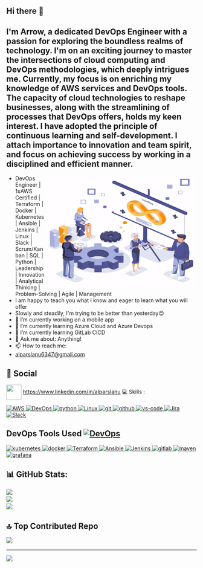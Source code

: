 ## Hi there 👋


<!--
**arslantobe/arslantobe** is a ✨ _special_ ✨ repository because its `README.md` (this file) appears on your GitHub profile.

Here are some ideas to get you started:

- 🔭 I’m currently working on ...
- 🌱 I’m currently learning ...
- 👯 I’m looking to collaborate on ...
- 🤔 I’m looking for help with ...
- 💬 Ask me about ...
- 📫 How to reach me: ...
- 😄 Pronouns: ...
- ⚡ Fun fact: ...
-->





<h2>I'm Arrow, a dedicated DevOps Engineer with a passion for exploring the boundless realms of technology. I'm on an exciting journey to master the intersections of cloud computing and DevOps methodologies, which deeply intrigues me. Currently, my focus is on enriching my knowledge of AWS services and DevOps tools. The capacity of cloud technologies to reshape businesses, along with the streamlining of processes that DevOps offers, holds my keen interest. I have adopted the principle of continuous learning and self-development. I attach importance to innovation and team spirit, and focus on achieving success by working in a disciplined and efficient manner.</h2>

 <img align="right" alt="GIF" src="https://github.com/alparslanu6347/alparslanu6347/blob/main/devops-services.gif?raw=true" width="400" height="300" />

 

-  DevOps Engineer | 1xAWS Certified | Terraform | Docker | Kubernetes | Ansible | Jenkins | Linux | Slack | Scrum/Kanban | SQL | Python | Leadership | Innovation | Analytical Thinking | Problem-Solving | Agile | Management
-  I am happy to teach you what I know and eager to learn what you will offer
-  Slowly and steadily, I'm trying to be better than yesterday😉
- 🔭 I’m currently working on a mobile app
- 🌱 I’m currently learning Azure Cloud and Azure Devops
- 🌱 I’m currently learning GitLab CICD
- 💬  Ask me about: Anything!
- 📫  How to reach me: 
-  alparslanu6347@gmail.com

## :man: Social 

<a href="http://linkedin.com/in/alparslanu" target="blank"><img align="center" src="https://cdn2.iconfinder.com/data/icons/social-media-2285/512/1_Linkedin_unofficial_colored_svg-512.png" alt="" height="40" width="40" /></a>
https://www.linkedin.com/in/alparslanu
💻 Skills : 
<p>
<a href="#" target="_blank"> <img src="https://www.vectorlogo.zone/logos/amazon_aws/amazon_aws-ar21.svg" alt="AWS" width="70" height="48"/> </a> 
<a href="#" target="_blank"> <img src="https://w7.pngwing.com/pngs/659/158/png-transparent-devops-business-process-software-development-process-implementation-business-text-people-logo.png" alt="DevOps" height="40"/> </a> 
<a href="#" target="_blank"> <img src="https://www.vectorlogo.zone/logos/python/python-horizontal.svg" alt="python"  height="40"/> </a> 
<a href="#" target="_blank"> <img src="https://www.vectorlogo.zone/logos/linux/linux-ar21.svg" alt="Linux"  height="40"/> </a> 
<a href="#" target="_blank"> <img src="https://www.vectorlogo.zone/logos/git-scm/git-scm-ar21.svg" alt="git"  height="40"/> </a> 
<a href="#" target="_blank"> <img src="https://1000logos.net/wp-content/uploads/2021/05/GitHub-logo.png" alt="github" height="40"/> </a>
<a href="#" target="_blank"> <img src="https://www.vectorlogo.zone/logos/visualstudio_code/visualstudio_code-ar21.svg" alt="vs-code" height="48"/> </a>
<a href="https://www.atlassian.com/" target="_blank"> <img src="https://www.vectorlogo.zone/logos/atlassian_jira/atlassian_jira-ar21.svg" alt="Jira"  height="48"/> </a>
<!-- <a href="#" target="_blank"> <img src="https://www.vectorlogo.zone/logos/w3_html5/w3_html5-ar21.svg" alt="html" height="48"/> </a>
<a href="#" target="_blank"> <img src="https://www.vectorlogo.zone/logos/w3_css/w3_css-ar21.svg" alt="css" height="48"/> </a> -->
<a href="#" target="_blank"> <img src="https://www.vectorlogo.zone/logos/slack/slack-ar21.svg" alt="Slack" height="40"/> </a> 

</p>

## DevOps Tools Used <a href="#" target="_blank"> <img src="https://w7.pngwing.com/pngs/659/158/png-transparent-devops-business-process-software-development-process-implementation-business-text-people-logo.png" alt="DevOps" height="40"/> </a> 

<a href="https://kubernetes.io/" target="_blank"> <img src="https://www.vectorlogo.zone/logos/kubernetes/kubernetes-ar21.svg" alt="kubernetes" height="52"/> </a>
<a href="https://www.docker.com/" target="_blank"> <img src="https://www.vectorlogo.zone/logos/docker/docker-ar21.svg" alt="docker" height="48"/> </a>
<a href="https://www.terraform.io/" target="_blank"> <img src="https://www.vectorlogo.zone/logos/terraformio/terraformio-ar21.svg" alt="Terraform" height="46"/> </a>
<a href="https://www.ansible.com/" target="_blank"> <img src="https://www.vectorlogo.zone/logos/ansible/ansible-ar21.svg" alt="Ansible" height="48"/> </a>
<a href="https://www.jenkins.io/" target="blank"> <img src="https://www.vectorlogo.zone/logos/jenkins/jenkins-ar21.svg" alt="Jenkins" height="46" /> </a>
<a href="https://gitlab.com/arslantobe" target="_blank"> <img src="https://www.vectorlogo.zone/logos/gitlab/gitlab-ar21.svg" alt="gitlab" height="48"/> </a>
<a href="https://maven.apache.org/" target="blank"> <img src="https://miro.medium.com/max/1400/1*vBaeAw41XveYAWI7_mqGxg.jpeg" alt="maven" height="38"  /> </a>
<a href="#" target="blank"> <img src="https://miro.medium.com/max/640/1*R0ltLPWJRdzgGf5mzQgOwQ.webp" alt="grafana" height="52"  /> </a>

## 📊 GitHub Stats:
![](https://github-readme-stats.vercel.app/api?username=alparslanu6347&theme=dark&hide_border=false&include_all_commits=false&count_private=false)<br/>
![](https://github-readme-streak-stats.herokuapp.com/?user=alparslanu6347&theme=dark&hide_border=false)<br/>
![](https://github-readme-stats.vercel.app/api/top-langs/?username=alparslanu6347&theme=dark&hide_border=false&include_all_commits=false&count_private=false&layout=compact)

## 🔝 Top Contributed Repo
![](https://github-contributor-stats.vercel.app/api?username=alparslanu6347&limit=5&theme=dark&combine_all_yearly_contributions=true)

---
[![](https://visitcount.itsvg.in/api?id=alparslanu6347&icon=0&color=0)](https://visitcount.itsvg.in)